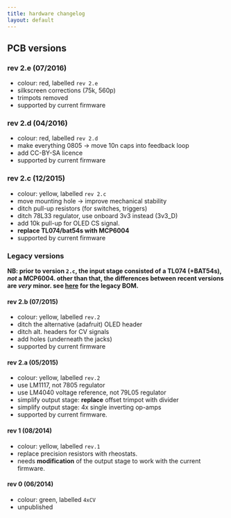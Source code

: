 ```yaml
---
title: hardware changelog
layout: default
---
```


## PCB versions

### rev 2.e (07/2016)

- colour: red, labelled `rev 2.e`
- silkscreen corrections (75k, 560p)
- trimpots removed
- supported by current firmware

### rev 2.d (04/2016) 

- colour: red, labelled `rev 2.d`
- make everything 0805 -> move 10n caps into feedback loop 
- add CC-BY-SA licence
- supported by current firmware

### rev 2.c (12/2015) 

- colour: yellow, labelled `rev 2.c`
- move mounting hole -> improve mechanical stability
- ditch pull-up resistors (for switches, triggers)
- ditch 78L33 regulator, use onboard 3v3 instead (3v3_D)
- add 10k pull-up for OLED CS signal.
- **replace TL074/bat54s with MCP6004**
- supported by current firmware

### Legacy versions

**NB: prior to version `2.c`, the input stage consisted of a TL074 (+BAT54s), _not_ a MCP6004. other than that, the differences between recent versions are _very_ minor. see [here](https://github.com/mxmxmx/O_C/wiki/BOM_legacy) for the legacy BOM.**

#### rev 2.b (07/2015)

- colour: yellow, labelled `rev.2`
- ditch the alternative (adafruit) OLED header
- ditch alt. headers for CV signals
- add holes (underneath the jacks)
- supported by current firmware

#### rev 2.a (05/2015)

- colour: yellow, labelled `rev.2`
- use LM1117, not 7805 regulator
- use LM4040 voltage reference, not 79L05 regulator
- simplify output stage: **replace** offset trimpot with divider
- simplify output stage: 4x single inverting op-amps
- supported by current firmware.

#### rev 1 (08/2014)

- colour: yellow, labelled `rev.1`
- replace precision resistors with rheostats.
- needs **modification** of the output stage to work with the current firmware.

#### rev 0 (06/2014) 
- colour: green, labelled `4xCV`
- unpublished
